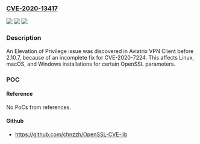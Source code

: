 ### [CVE-2020-13417](https://cve.mitre.org/cgi-bin/cvename.cgi?name=CVE-2020-13417)
![](https://img.shields.io/static/v1?label=Product&message=n%2Fa&color=blue)
![](https://img.shields.io/static/v1?label=Version&message=n%2Fa&color=blue)
![](https://img.shields.io/static/v1?label=Vulnerability&message=n%2Fa&color=brighgreen)

### Description

An Elevation of Privilege issue was discovered in Aviatrix VPN Client before 2.10.7, because of an incomplete fix for CVE-2020-7224. This affects Linux, macOS, and Windows installations for certain OpenSSL parameters.

### POC

#### Reference
No PoCs from references.

#### Github
- https://github.com/chnzzh/OpenSSL-CVE-lib

